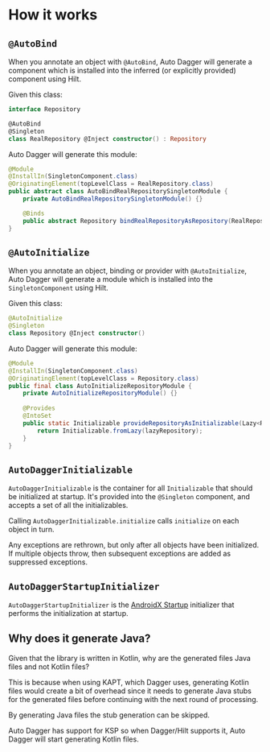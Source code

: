 # How it works

## `@AutoBind`
When you annotate an object with `@AutoBind`, Auto Dagger will generate a component which is installed
into the inferred (or explicitly provided) component using Hilt.

Given this class:
```kotlin
interface Repository

@AutoBind
@Singleton
class RealRepository @Inject constructor() : Repository
```

Auto Dagger will generate this module:
```java
@Module
@InstallIn(SingletonComponent.class)
@OriginatingElement(topLevelClass = RealRepository.class)
public abstract class AutoBindRealRepositorySingletonModule {
    private AutoBindRealRepositorySingletonModule() {}

    @Binds
    public abstract Repository bindRealRepositoryAsRepository(RealRepository realRepository);
}
```

## `@AutoInitialize`
When you annotate an object, binding or provider with `@AutoInitialize`, Auto Dagger will generate a module which is
installed into the `SingletonComponent` using Hilt.

Given this class:
```kotlin
@AutoInitialize
@Singleton
class Repository @Inject constructor()
```

Auto Dagger will generate this module:
```java
@Module
@InstallIn(SingletonComponent.class)
@OriginatingElement(topLevelClass = Repository.class)
public final class AutoInitializeRepositoryModule {
    private AutoInitializeRepositoryModule() {}
    
    @Provides
    @IntoSet
    public static Initializable provideRepositoryAsInitializable(Lazy<Repository> lazyRepository) {
        return Initializable.fromLazy(lazyRepository);
    }
}
```

## `AutoDaggerInitializable`
`AutoDaggerInitializable` is the container for all `Initializable` that should be initialized at startup. It's provided
into the `@Singleton` component, and accepts a set of all the initializables.

Calling `AutoDaggerInitializable.initialize` calls `initialize` on each object in turn.

Any exceptions are rethrown, but only after all objects have been initialized. If multiple objects throw, then 
subsequent exceptions are added as suppressed exceptions.

## `AutoDaggerStartupInitializer`
`AutoDaggerStartupInitializer` is the [AndroidX Startup](https://developer.android.com/topic/libraries/app-startup)
initializer that performs the initialization at startup.

## Why does it generate Java?
Given that the library is written in Kotlin, why are the generated files Java files and not Kotlin files?

This is because when using KAPT, which Dagger uses, generating Kotlin files would create a bit of overhead since it 
needs to generate Java stubs for the generated files before continuing with the next round of processing.

By generating Java files the stub generation can be skipped.

Auto Dagger has support for KSP so when Dagger/Hilt supports it, Auto Dagger will start generating Kotlin files. 